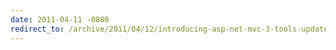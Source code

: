 ```yaml
---
date: 2011-04-11 -0800
redirect_to: /archive/2011/04/12/introducing-asp-net-mvc-3-tools-update.aspx/
---
```

